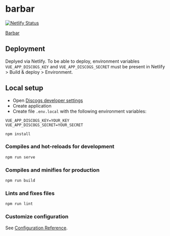 # barbar

[![Netlify Status](https://api.netlify.com/api/v1/badges/0688444a-b1e9-40e7-b71d-28a051a259f4/deploy-status)](https://app.netlify.com/sites/barbar/deploys)

[Barbar](https://barbar.netlify.com)

## Deployment
Deplyed via Netlify.
To be able to deploy, environment variables `VUE_APP_DISCOGS_KEY` and `VUE_APP_DISCOGS_SECRET` must be present in Netlify > Build & deploy > Environment.
## Local setup

 - Open [Discogs developer settings](https://www.discogs.com/settings/developers)
 - Create application
 - Create file `.env.local` with the following environment variables:

```
VUE_APP_DISCOGS_KEY=YOUR_KEY
VUE_APP_DISCOGS_SECRET=YOUR_SECRET
```

```
npm install
```

### Compiles and hot-reloads for development
```
npm run serve
```

### Compiles and minifies for production
```
npm run build
```

### Lints and fixes files
```
npm run lint
```

### Customize configuration
See [Configuration Reference](https://cli.vuejs.org/config/).
